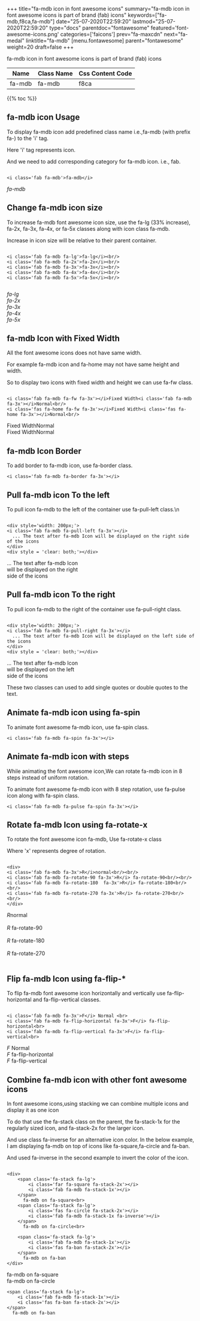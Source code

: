 +++
title="fa-mdb icon in font awesome icons"
summary="fa-mdb icon in font awesome icons is part of brand (fab) icons"
keywords=["fa-mdb,f8ca,fa-mdb"]
date="25-07-2020T22:59:20"
lastmod="25-07-2020T22:59:20"
type="docs"
parentdoc="fontawesome"
featured='font-awesome-icons.png'
categories=['faicons']
prev="fa-maxcdn"
next="fa-medal"
linktitle="fa-mdb"
[menu.fontawesome]
parent="fontawesome"
weight=20
draft=false
+++


fa-mdb icon in font awesome icons is part of brand (fab) icons

<div class='table-responsive'><table class='table'><thead><tr><th>Name</th><th>Class Name</th><th>Css Content Code</th></tr></thead><tbody><tr><td>fa-mdb</td><td>fa-mdb</td><td>f8ca</td></tr></tbody></table></div>


{{% toc %}}


## fa-mdb icon Usage

To display fa-mdb icon add predefined class name i.e.,fa-mdb (with prefix fa-) to the 'i' tag.

Here 'i' tag represents icon.

And we need to add corresponding category for fa-mdb icon. i.e., fab.


```

<i class='fab fa-mdb'>fa-mdb</i>
```

<i class='fab fa-mdb'>fa-mdb</i>




## Change fa-mdb icon size
To increase fa-mdb font awesome icon size, use the fa-lg (33% increase), fa-2x, fa-3x, fa-4x, or fa-5x classes along with icon class fa-mdb.

Increase in icon size will be relative to their parent container. 

```

<i class='fab fa-mdb fa-lg'>fa-lg</i><br/>
<i class='fab fa-mdb fa-2x'>fa-2x</i><br/>
<i class='fab fa-mdb fa-3x'>fa-3x</i><br/>
<i class='fab fa-mdb fa-4x'>fa-4x</i><br/>
<i class='fab fa-mdb fa-5x'>fa-5x</i><br/>
            
```

<i class='fab fa-mdb fa-lg'>fa-lg</i><br/>
<i class='fab fa-mdb fa-2x'>fa-2x</i><br/>
<i class='fab fa-mdb fa-3x'>fa-3x</i><br/>
<i class='fab fa-mdb fa-4x'>fa-4x</i><br/>
<i class='fab fa-mdb fa-5x'>fa-5x</i><br/>
            



## fa-mdb Icon with Fixed Width 

All the font awesome icons does not have same width.

For example fa-mdb icon and fa-home may not have same height and width.

So to display two icons with fixed width and height we can use fa-fw class.


```

<i class='fab fa-mdb fa-fw fa-3x'></i>Fixed Width<i class='fab fa-mdb fa-3x'></i>Normal<br/>
<i class='fas fa-home fa-fw fa-3x'></i>Fixed Width<i class='fas fa-home fa-3x'></i>Normal<br/>
```

<i class='fab fa-mdb fa-fw fa-3x'></i>Fixed Width<i class='fab fa-mdb fa-3x'></i>Normal<br/>
<i class='fas fa-home fa-fw fa-3x'></i>Fixed Width<i class='fas fa-home fa-3x'></i>Normal<br/>



## fa-mdb Icon Border 

To add border to fa-mdb icon, use fa-border class.


```
<i class='fab fa-mdb fa-border fa-3x'></i>

```
<i class='fab fa-mdb fa-border fa-3x'></i>





## Pull fa-mdb icon To the left

To pull icon fa-mdb to the left of the container use fa-pull-left class.\n

```

<div style='width: 200px;'>
<i class='fab fa-mdb fa-pull-left fa-3x'></i>
  ... The text after fa-mdb Icon will be displayed on the right side of the icons
</div>
<div style = 'clear: both;'></div>
```

<div style='width: 200px;'>
<i class='fab fa-mdb fa-pull-left fa-3x'></i>
  ... The text after fa-mdb Icon will be displayed on the right side of the icons
</div>
<div style = 'clear: both;'></div>




## Pull fa-mdb icon To the right
To pull icon fa-mdb to the right of the container use fa-pull-right class.

```

<div style='width: 200px;'>
<i class='fab fa-mdb fa-pull-right fa-3x'></i>
  ... The text after fa-mdb Icon will be displayed on the left side of the icons
</div>
<div style = 'clear: both;'></div>
```

<div style='width: 200px;'>
<i class='fab fa-mdb fa-pull-right fa-3x'></i>
  ... The text after fa-mdb Icon will be displayed on the left side of the icons
</div>
<div style = 'clear: both;'></div>

These two classes can used to add single quotes or double quotes to the text.


## Animate fa-mdb icon using fa-spin
To animate font awesome fa-mdb icon, use fa-spin class.

```
<i class='fab fa-mdb fa-spin fa-3x'></i>
```
<i class='fab fa-mdb fa-spin fa-3x'></i>




## Animate fa-mdb icon with steps
While animating the font awesome icon,We can rotate fa-mdb icon in 8 steps instead of uniform rotation.

To animate font awesome fa-mdb icon with 8 step rotation, use fa-pulse icon along with fa-spin class.


```
<i class='fab fa-mdb fa-pulse fa-spin fa-3x'></i>

```
<i class='fab fa-mdb fa-pulse fa-spin fa-3x'></i>





## Rotate fa-mdb Icon using fa-rotate-x
To rotate the font awesome icon fa-mdb, Use fa-rotate-x class

Where 'x' represents degree of rotation.


```

<div>
<i class='fab fa-mdb fa-3x'>R</i>normal<br/><br/>
<i class='fab fa-mdb fa-rotate-90 fa-3x'>R</i> fa-rotate-90<br/><br/> 
<i class='fab fa-mdb fa-rotate-180  fa-3x'>R</i> fa-rotate-180<br/><br/> 
<i class='fab fa-mdb fa-rotate-270 fa-3x'>R</i> fa-rotate-270<br/><br/>
</div>
```

<div>
<i class='fab fa-mdb fa-3x'>R</i>normal<br/><br/>
<i class='fab fa-mdb fa-rotate-90 fa-3x'>R</i> fa-rotate-90<br/><br/> 
<i class='fab fa-mdb fa-rotate-180  fa-3x'>R</i> fa-rotate-180<br/><br/> 
<i class='fab fa-mdb fa-rotate-270 fa-3x'>R</i> fa-rotate-270<br/><br/>
</div>




## Flip fa-mdb Icon using fa-flip-*
To flip fa-mdb font awesome icon horizontally and vertically use fa-flip-horizontal and fa-flip-vertical classes. 

```

<i class='fab fa-mdb fa-3x'>F</i> Normal <br>
<i class='fab fa-mdb fa-flip-horizontal fa-3x'>F</i> fa-flip-horizontal<br>
<i class='fab fa-mdb fa-flip-vertical fa-3x'>F</i> fa-flip-vertical<br>
```

<i class='fab fa-mdb fa-3x'>F</i> Normal <br>
<i class='fab fa-mdb fa-flip-horizontal fa-3x'>F</i> fa-flip-horizontal<br>
<i class='fab fa-mdb fa-flip-vertical fa-3x'>F</i> fa-flip-vertical<br>




## Combine fa-mdb icon with other font awesome icons
In font awesome icons,using stacking we can combine multiple icons and display it as one icon 

To do that use the fa-stack class on the parent, the fa-stack-1x for the regularly sized icon, and fa-stack-2x for the larger icon.

And use class fa-inverse for an alternative icon color. 
In the below example, I am displaying fa-mdb on top of icons like fa-square,fa-circle and fa-ban.

And used fa-inverse in the second example to invert the color of the icon.

```

<div>
    <span class='fa-stack fa-lg'>
        <i class='far fa-square fa-stack-2x'></i>
        <i class='fab fa-mdb fa-stack-1x'></i>
    </span>
      fa-mdb on fa-square<br>
    <span class='fa-stack fa-lg'>
        <i class='fas fa-circle fa-stack-2x'></i>
        <i class='fab fa-mdb fa-stack-1x fa-inverse'></i>
    </span>
      fa-mdb on fa-circle<br>

    <span class='fa-stack fa-lg'>
        <i class='fab fa-mdb fa-stack-1x'></i>
        <i class='fas fa-ban fa-stack-2x'></i>
    </span>
      fa-mdb on fa-ban
</div>
```

<div>
    <span class='fa-stack fa-lg'>
        <i class='far fa-square fa-stack-2x'></i>
        <i class='fab fa-mdb fa-stack-1x'></i>
    </span>
      fa-mdb on fa-square<br>
    <span class='fa-stack fa-lg'>
        <i class='fas fa-circle fa-stack-2x'></i>
        <i class='fab fa-mdb fa-stack-1x fa-inverse'></i>
    </span>
      fa-mdb on fa-circle<br>

    <span class='fa-stack fa-lg'>
        <i class='fab fa-mdb fa-stack-1x'></i>
        <i class='fas fa-ban fa-stack-2x'></i>
    </span>
      fa-mdb on fa-ban
</div>






